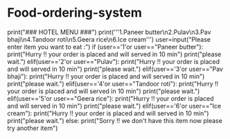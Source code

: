# Food-ordering-system
print("### HOTEL MENU ###")
print('''1.Paneer butter\n2.Pulav\n3.Pav bhaji\n4.Tandoor roti\n5.Geera rice\n6.Ice cream''')
user=input("Please enter item you want to eat :")
if (user=='1'or user=="Paneer butter"):
    print("Hurry !! your order is placed and will served in 10 min")
    print("please wait.")
elif(user=='2'or user=="Pulav"):
    print("Hurry !! your order is placed and will served in 10 min")
    print("please wait.")
elif(user=='3'or user=="Pav bhaji"):
    print("Hurry !! your order is placed and will served in 10 min")
    print("please wait.")
elif(user=='4'or user=="Tandoor roti"):
    print("Hurry !! your order is placed and will served in 10 min")
    print("please wait.")
elif(user=='5'or user=="Geera rice"):
    print("Hurry !! your order is placed and will served in 10 min")
    print("please wait.")
elif(user=='6'or user=="Ice cream"):
    print("Hurry !! your order is placed and will served in 10 min")
    print("please wait.")
else:
    print("Sorry !! we don't have this item now please try another item")
